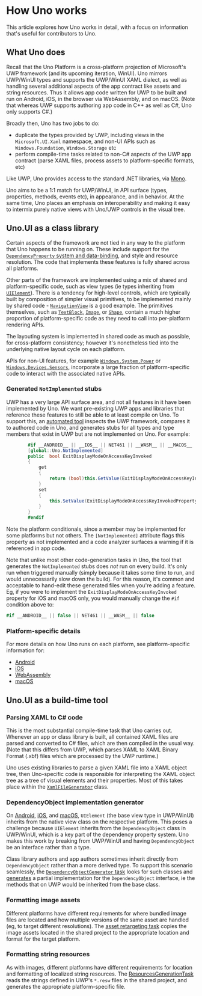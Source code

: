 ﻿# How Uno works

This article explores how Uno works in detail, with a focus on information that's useful for contributors to Uno. 

## What Uno does

Recall that the  Uno Platform is a cross-platform projection of Microsoft's UWP framework (and its upcoming iteration, WinUI). Uno mirrors UWP/WinUI types and supports the UWP/WinUI XAML dialect, as well as handling several additional aspects of the app contract like assets and string resources. Thus it allows app code written for UWP to be built and run on Android, iOS, in the browser via WebAssembly, and on macOS. (Note that whereas UWP supports authoring app code in C++ as well as C#, Uno only supports C#.)

Broadly then, Uno has two jobs to do:

* duplicate the types provided by UWP, including views in the `Microsoft.UI.Xaml` namespace, and non-UI APIs such as `Windows.Foundation`, `Windows.Storage` etc
* perform compile-time tasks related to non-C# aspects of the UWP app contract (parse XAML files, process assets to platform-specific formats, etc)

Like UWP, Uno provides access to the standard .NET libraries, via [Mono](https://www.mono-project.com/).

Uno aims to be a 1:1 match for UWP/WinUI, in API surface (types, properties, methods, events etc), in appearance, and in behavior. At the same time, Uno places an emphasis on interoperability and making it easy to intermix purely native views with Uno/UWP controls in the visual tree.

## Uno.UI as a class library

Certain aspects of the framework are not tied in any way to the platform that Uno happens to be running on. These include support for the [`DependencyProperty` system and data-binding](https://docs.microsoft.com/en-us/windows/uwp/xaml-platform/dependency-properties-overview), and style and resource resolution. The code that implements these features is fully shared across all platforms.

Other parts of the framework are implemented using a mix of shared and platform-specific code, such as view types (ie types inheriting from [`UIElement`](https://docs.microsoft.com/en-us/uwp/api/windows.ui.xaml.uielement)). There is a tendency for high-level controls, which are typically built by composition of simpler visual primitives, to be implemented mainly by shared code - [`NavigationView`](https://github.com/unoplatform/uno/tree/master/src/Uno.UI/UI/Xaml/Controls/NavigationView) is a good example. The primitives themselves, such as [`TextBlock`](https://github.com/unoplatform/uno/tree/master/src/Uno.UI/UI/Xaml/Controls/TextBlock), [`Image`](https://github.com/unoplatform/uno/tree/master/src/Uno.UI/UI/Xaml/Controls/Image), or [`Shape`](https://github.com/unoplatform/uno/tree/master/src/Uno.UI/UI/Xaml/Shapes), contain a much higher proportion of platform-specific code as they need to call into per-platform rendering APIs.

The layouting system is implemented in shared code as much as possible, for cross-platform consistency; however it's nonetheless tied into the underlying native layout cycle on each platform.

APIs for non-UI features, for example [`Windows.System.Power`](../features/windows-system-power.md) or [`Windows.Devices.Sensors`](../features/windows-devices-sensors.md), incorporate a large fraction of platform-specific code to interact with the associated native APIs.

### Generated `NotImplemented` stubs

UWP has a very large API surface area, and not all features in it have been implemented by Uno. We want pre-existing UWP apps and libraries that reference these features to still be able to at least compile on Uno. To support this, an [automated tool](https://github.com/unoplatform/uno/tree/master/src/Uno.UWPSyncGenerator) inspects the UWP framework, compares it to authored code in Uno, and generates stubs for all types and type members that exist in UWP but are not implemented on Uno. For example:

```csharp
		#if __ANDROID__ || __IOS__ || NET461 || __WASM__ || __MACOS__
		[global::Uno.NotImplemented]
		public  bool ExitDisplayModeOnAccessKeyInvoked
		{
			get
			{
				return (bool)this.GetValue(ExitDisplayModeOnAccessKeyInvokedProperty);
			}
			set
			{
				this.SetValue(ExitDisplayModeOnAccessKeyInvokedProperty, value);
			}
		}
		#endif
```

Note the platform conditionals, since a member may be implemented for some platforms but not others. The `[NotImplemented]` attribute flags this property as not implemented and a code analyzer surfaces a warning if it is referenced in app code.

Note that unlike most other code-generation tasks in Uno, the tool that generates the `NotImplemented` stubs does _not_ run on every build. It's only run when triggered manually (simply because it takes some time to run, and would unnecessarily slow down the build). For this reason, it's common and acceptable to hand-edit these generated files when you're adding a feature. Eg, if you were to implement the `ExitDisplayModeOnAccessKeyInvoked` property for iOS and macOS only, you would manually change the `#if` condition above to:

```csharp
#if __ANDROID__ || false || NET461 || __WASM__ || false
```

### Platform-specific details

For more details on how Uno runs on each platform, see platform-specific information for:

* [Android](uno-internals-android.md)
* [iOS](uno-internals-ios.md)
* [WebAssembly](uno-internals-wasm.md)
* [macOS](uno-internals-macos.md)

## Uno.UI as a build-time tool

### Parsing XAML to C# code

This is the most substantial compile-time task that Uno carries out. Whenever an app or class library is built, all contained XAML files are parsed and converted to C# files, which are then compiled in the usual way. (Note that this differs from UWP, which parses XAML to XAML Binary Format (.xbf) files which are processed by the UWP runtime.)

Uno uses existing libraries to parse a given XAML file into a XAML object tree, then Uno-specific code is responsible for interpreting the XAML object tree as a tree of visual elements and their properties. Most of this takes place within the [`XamlFileGenerator`](https://github.com/unoplatform/uno/blob/master/src/SourceGenerators/Uno.UI.SourceGenerators/XamlGenerator/XamlFileGenerator.cs) class.

### DependencyObject implementation generator

On [Android](uno-internals-android.md), [iOS](uno-internals-ios.md), and [macOS](uno-internals-macos.md), `UIElement` (the base view type in UWP/WinUI) inherits from the native view class on the respective platform. This poses a challenge because `UIElement` inherits from the `DependencyObject` class in UWP/WinUI, which is a key part of the dependency property system. Uno makes this work by breaking from UWP/WinUI and having `DependencyObject` be an interface rather than a type.

Class library authors and app authors sometimes inherit directly from `DependencyObject` rather than a more derived type. To support this scenario seamlessly, the [`DependencyObjectGenerator` task](https://github.com/unoplatform/uno/blob/master/src/SourceGenerators/Uno.UI.SourceGenerators/DependencyObject/DependencyObjectGenerator.cs) looks for such classes and [generates](https://github.com/unoplatform/Uno.SourceGeneration) a partial implementation for the `DependencyObject` interface, ie the methods that on UWP would be inherited from the base class.

### Formatting image assets

Different platforms have different requirements for where bundled image files are located and how multiple versions of the same asset are handled (eg, to target different resolutions). The [asset retargeting task](https://github.com/unoplatform/uno/blob/master/src/SourceGenerators/Uno.UI.Tasks/Assets/RetargetAssets.cs) copies the image assets located in the shared project to the appropriate location and format for the target platform.

### Formatting string resources

As with images, different platforms have different requirements for location and formatting of localized string resources. The [ResourcesGenerationTask](https://github.com/unoplatform/uno/blob/master/src/SourceGenerators/Uno.UI.Tasks/ResourcesGenerator/ResourcesGenerationTask.cs) reads the strings defined in UWP's `*.resw` files in the shared project, and generates the appropriate platform-specific file.
